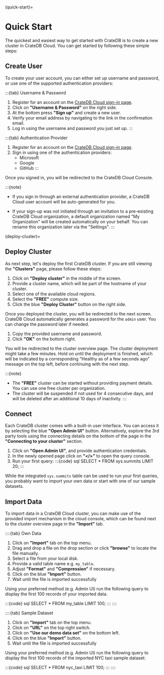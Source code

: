 (quick-start)=

# Quick Start

The quickest and easiest way to get started with CrateDB is to create a new 
cluster in CrateDB Cloud. You can get started by following these simple steps:

## Create User

To create your user account, you can either set up username and password, or use
one of the supported authentication providers:

:::{tab} Username & Password
<br>

1. Register for an account on the [CrateDB Cloud sign-in page](https://console.cratedb.cloud/).
2. Click on **"Username & Password"** on the right side.
3. At the bottom press **"Sign up"** and create a new user.
4. Verify your email address by navigating to the link in the confirmation email.
5. Log in using the username and password you just set up.
:::

:::{tab} Authentication Provider
<br>

1. Register for an account on the [CrateDB Cloud sign-in page](https://console.cratedb.cloud/).
2. Sign in using one of the authentication providers:
    - Microsoft
    - Google
    - GitHub
:::

Once you signed in, you will be redirected to the CrateDB Cloud Console.

:::{note}
- If you sign in through an external authentication provider, a CrateDB Cloud
  user account will be auto-generated for you.

- If your sign-up was not initiated through an invitation to a pre-existing
  CrateDB Cloud organization, a default organization named "My Organization"
  will be created automatically on your behalf. You can rename this organization
  later via the "Settings".
:::

(deploy-cluster)=
## Deploy Cluster

As next step, let's deploy the first CrateDB cluster. If you are still viewing the
**"Clusters"** page, please follow these steps:

1. Click on **"Deploy cluster"** in the middle of the screen.
2. Provide a cluster name, which will be part of the hostname of your cluster.
3. Select one of the available cloud regions.
4. Select the **"FREE"** compute size.
5. Click the blue **"Deploy Cluster"** button on the right side.

Once you deployed the cluster, you will be redirected to the next screen.
CrateDB Cloud automatically generates a password for the `admin` user. You can 
change the password later if needed.

1. Copy the provided username and password.
2. Click **"OK"** on the bottom right.

You will be redirected to the cluster overview page. The cluster deployment 
might take a few minutes. Hold on until the deployment is finished, which will be indicated by
a corresponding "Healthy as of a few seconds ago" message on the top left, before continuing
with the next step.

:::{note}
- The **"FREE"** cluster can be started without providing payment details.
  You can use one free cluster per organization.
- The cluster will be suspended if not used for 4 consecutive days, and will be deleted
  after an additional 10 days of inactivity.
:::

## Connect

Each CrateDB cluster comes with a built-in user interface. You can access it
by selecting the blue **"Open Admin UI"** button. Alternatively, explore the
3rd party tools using the connecting details on the bottom of the page in the
**"Connecting to your cluster"** section.

1. Click on **"Open Admin UI"**, and provide authentication credentials.
2. In the newly opened page click on **"</>"** to open the query console.
3. Run your first query:
  :::{code} sql
  SELECT *
  FROM sys.summits 
  LIMIT 20;
  :::

While the integrated `sys.summits` table can be used to run your first queries, you
probably want to import your own data or start with one of our sample datasets.

## Import Data

To import data in a CrateDB Cloud cluster, you can make use of the provided
import mechanism in the cloud console, which can be found next to the cluster 
overview page in the **"Import"** tab.

::::{tab} Own Data
<br>

1. Click on **"Import"** tab on the top menu.
2. Drag and drop a file on the drop section or click **"browse"** to locate the
  file manually.
3. Select a file from your local disk.
4. Provide a valid table name e.g. `my_table`.
5. Adjust **"Format"** and **"Compression"** if necessary.
6. Click on the blue **"Import"** button.
7. Wait until the file is imported successfully

Using your preferred method (e.g. Admin UI) run the following query to display 
the first 100 records of your imported data.

:::{code} sql
SELECT *
FROM my_table
LIMIT 100;
:::
::::

::::{tab} Sample Dataset
<br>

1. Click on **"Import"** tab on the top menu.
1. Click on **"URL"** on the top right switch.
3. Click on **"Use our demo data set"** on the bottom left.
6. Click on the blue **"Import"** button.
7. Wait until the file is imported successfully

Using your preferred method (e.g. Admin UI) run the following query to display 
the first 100 records of the imported NYC taxi sample dataset:

:::{code} sql
SELECT *
FROM nyc_taxi
LIMIT 100;
:::
::::
